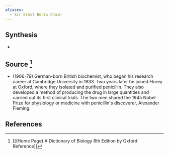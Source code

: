 ```yaml
---
aliases:
  - Sir Ernst Boris Chain
---
```

## Synthesis
- 
## Source [^1]
- (1906-79) German-born British biochemist, who began his research career at Cambridge University in 1933. Two years later he joined Florey at Oxford, where they isolated and purified penicillin. They also developed a method of producing the drug in large quantities and carried out its first clinical trials. The two men shared the 1945 Nobel Prize for physiology or medicine with penicillin's discoverer, Alexander Fleming.
## References

[^1]: [[(Home Page) A Dictionary of Biology 8th Edition by Oxford Reference]]